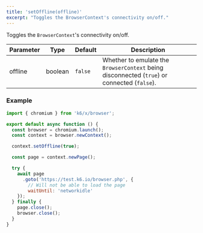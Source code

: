 ```yaml
---
title: 'setOffline(offline)'
excerpt: "Toggles the BrowserContext's connectivity on/off."
---
```


Toggles the `BrowserContext`'s connectivity on/off.

| Parameter | Type    | Default | Description                                                                                 |
|-----------|---------|---------|---------------------------------------------------------------------------------------------|
| offline   | boolean | `false` | Whether to emulate the `BrowserContext` being disconnected (`true`) or connected (`false`). |


### Example

<CodeGroup labels={[]}>

```javascript
import { chromium } from 'k6/x/browser';

export default async function () {
  const browser = chromium.launch();
  const context = browser.newContext();

  context.setOffline(true);

  const page = context.newPage();

  try {
    await page
      .goto('https://test.k6.io/browser.php', { 
        // Will not be able to load the page
        waitUntil: 'networkidle' 
    });
  } finally {
    page.close();
    browser.close();
  }
}
```

</CodeGroup>

